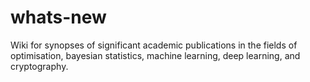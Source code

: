 # whats-new
Wiki for synopses of significant academic publications in the fields of optimisation, bayesian statistics, machine learning, deep learning, and cryptography.
